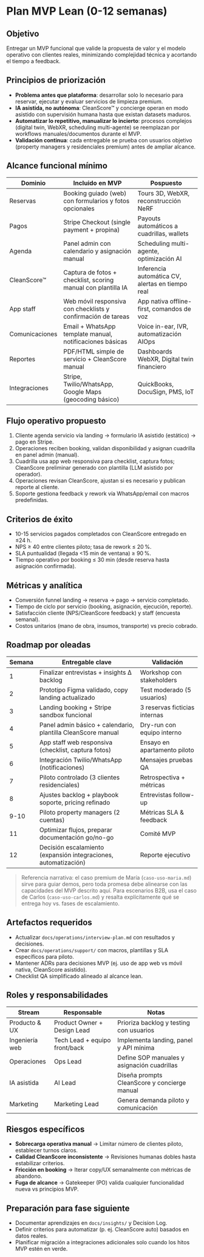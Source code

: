 # Plan MVP Lean (0-12 semanas)

## Objetivo

Entregar un MVP funcional que valide la propuesta de valor y el modelo operativo con clientes reales, minimizando complejidad técnica y acortando el tiempo a feedback.

## Principios de priorización

- **Problema antes que plataforma**: desarrollar solo lo necesario para reservar, ejecutar y evaluar servicios de limpieza premium.
- **IA asistida, no autónoma**: CleanScore™ y concierge operan en modo asistido con supervisión humana hasta que existan datasets maduros.
- **Automatizar lo repetitivo, manualizar lo incierto**: procesos complejos (digital twin, WebXR, scheduling multi-agente) se reemplazan por workflows manuales/documentos durante el MVP.
- **Validación continua**: cada entregable se prueba con usuarios objetivo (property managers y residenciales premium) antes de ampliar alcance.

## Alcance funcional mínimo

| Dominio        | Incluido en MVP                                               | Pospuesto                                        |
| -------------- | ------------------------------------------------------------- | ------------------------------------------------ |
| Reservas       | Booking guiado (web) con formularios y fotos opcionales       | Tours 3D, WebXR, reconstrucción NeRF             |
| Pagos          | Stripe Checkout (single payment + propina)                    | Payouts automáticos a cuadrillas, wallets        |
| Agenda         | Panel admin con calendario y asignación manual                | Scheduling multi-agente, optimización AI         |
| CleanScore™   | Captura de fotos + checklist, scoring manual con plantilla IA | Inferencia automática CV, alertas en tiempo real |
| App staff      | Web móvil responsiva con checklists y confirmación de tareas  | App nativa offline-first, comandos de voz        |
| Comunicaciones | Email + WhatsApp template manual, notificaciones básicas      | Voice in-ear, IVR, automatización AIOps          |
| Reportes       | PDF/HTML simple de servicio + CleanScore manual               | Dashboards WebXR, Digital twin financiero        |
| Integraciones  | Stripe, Twilio/WhatsApp, Google Maps (geocoding básico)       | QuickBooks, DocuSign, PMS, IoT                   |

## Flujo operativo propuesto

1. Cliente agenda servicio vía landing → formulario IA asistido (estático) → pago en Stripe.
2. Operaciones reciben booking, validan disponibilidad y asignan cuadrilla en panel admin (manual).
3. Cuadrilla usa app web responsiva para checklist, captura fotos; CleanScore preliminar generado con plantilla (LLM asistido por operador).
4. Operaciones revisan CleanScore, ajustan si es necesario y publican reporte al cliente.
5. Soporte gestiona feedback y rework vía WhatsApp/email con macros predefinidas.

## Criterios de éxito

- 10-15 servicios pagados completados con CleanScore entregado en ≤24 h.
- NPS ≥ 40 entre clientes piloto; tasa de rework ≤ 20 %.
- SLA puntualidad (llegada <15 min de ventana) ≥ 90 %.
- Tiempo operativo por booking ≤ 30 min (desde reserva hasta asignación confirmada).

## Métricas y analítica

- Conversión funnel landing → reserva → pago → servicio completado.
- Tiempo de ciclo por servicio (booking, asignación, ejecución, reporte).
- Satisfacción cliente (NPS/CleanScore feedback) y staff (encuesta semanal).
- Costos unitarios (mano de obra, insumos, transporte) vs precio cobrado.

## Roadmap por oleadas

| Semana | Entregable clave                                                | Validación                    |
| ------ | --------------------------------------------------------------- | ----------------------------- |
| 1      | Finalizar entrevistas + insights Δ backlog                      | Workshop con stakeholders     |
| 2      | Prototipo Figma validado, copy landing actualizado              | Test moderado (5 usuarios)    |
| 3      | Landing booking + Stripe sandbox funcional                      | 3 reservas ficticias internas |
| 4      | Panel admin básico + calendario, plantilla CleanScore manual    | Dry-run con equipo interno    |
| 5      | App staff web responsiva (checklist, captura fotos)             | Ensayo en apartamento piloto  |
| 6      | Integración Twilio/WhatsApp (notificaciones)                    | Mensajes pruebas QA           |
| 7      | Piloto controlado (3 clientes residenciales)                    | Retrospectiva + métricas      |
| 8      | Ajustes backlog + playbook soporte, pricing refinado            | Entrevistas follow-up         |
| 9-10   | Piloto property managers (2 cuentas)                            | Métricas SLA & feedback       |
| 11     | Optimizar flujos, preparar documentación go/no-go               | Comité MVP                    |
| 12     | Decisión escalamiento (expansión integraciones, automatización) | Reporte ejecutivo             |

> Referencia narrativa: el caso premium de María (`caso-uso-maria.md`) sirve para guiar demos, pero toda promesa debe alinearse con las capacidades del MVP descrito aquí.
> Para escenarios B2B, usa el caso de Carlos (`caso-uso-carlos.md`) y resalta explícitamente qué se entrega hoy vs. fases de escalamiento.

## Artefactos requeridos

- Actualizar `docs/operations/interview-plan.md` con resultados y decisiones.
- Crear `docs/operations/support/` con macros, plantillas y SLA específicos para piloto.
- Mantener ADRs para decisiones MVP (ej. uso de app web vs móvil nativa, CleanScore asistido).
- Checklist QA simplificado alineado al alcance lean.

## Roles y responsabilidades

| Stream         | Responsable                   | Notas                                        |
| -------------- | ----------------------------- | -------------------------------------------- |
| Producto & UX  | Product Owner + Design Lead   | Prioriza backlog y testing con usuarios      |
| Ingeniería web | Tech Lead + equipo front/back | Implementa landing, panel y API mínima       |
| Operaciones    | Ops Lead                      | Define SOP manuales y asignación cuadrillas  |
| IA asistida    | AI Lead                       | Diseña prompts CleanScore y concierge manual |
| Marketing      | Marketing Lead                | Genera demanda piloto y comunicación         |

## Riesgos específicos

- **Sobrecarga operativa manual** → Limitar número de clientes piloto, establecer turnos claros.
- **Calidad CleanScore inconsistente** → Revisiones humanas dobles hasta estabilizar criterios.
- **Fricción en booking** → Iterar copy/UX semanalmente con métricas de abandono.
- **Fuga de alcance** → Gatekeeper (PO) valida cualquier funcionalidad nueva vs principios MVP.

## Preparación para fase siguiente

- Documentar aprendizajes en `docs/insights/` y Decision Log.
- Definir criterios para automatizar (p. ej. CleanScore auto) basados en datos reales.
- Planificar migración a integraciones adicionales solo cuando los hitos MVP estén en verde.
